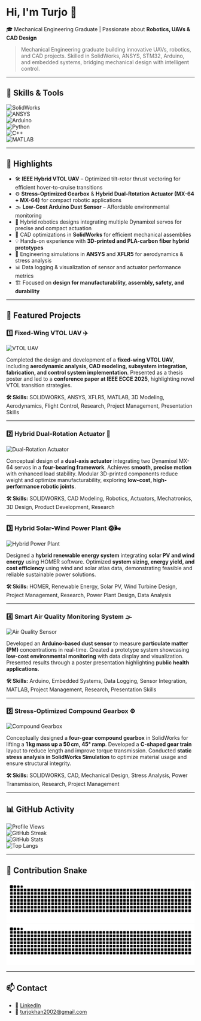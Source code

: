# Hi, I'm Turjo 👋

🎓 Mechanical Engineering Graduate | Passionate about **Robotics, UAVs & CAD Design**  

> Mechanical Engineering graduate building innovative UAVs, robotics, and CAD projects. Skilled in SolidWorks, ANSYS, STM32, Arduino, and embedded systems, bridging mechanical design with intelligent control.

---

## 🔹 Skills & Tools  

![SolidWorks](https://img.shields.io/badge/SolidWorks-FF0000?style=for-the-badge&logo=dassaultsystemes&logoColor=white)  
![ANSYS](https://img.shields.io/badge/ANSYS-FFB71B?style=for-the-badge&logo=ansys&logoColor=black)  
![Arduino](https://img.shields.io/badge/Arduino-00979D?style=for-the-badge&logo=arduino&logoColor=white)  
![Python](https://img.shields.io/badge/Python-3776AB?style=for-the-badge&logo=python&logoColor=white)  
![C++](https://img.shields.io/badge/C++-00599C?style=for-the-badge&logo=cplusplus&logoColor=white)  
![MATLAB](https://img.shields.io/badge/MATLAB-FF7300?style=for-the-badge&logo=Mathworks&logoColor=white)  


---


## 🔹 Highlights
- 🛠 **IEEE Hybrid VTOL UAV** – Optimized tilt-rotor thrust vectoring for efficient hover-to-cruise transitions  
- ⚙️ **Stress-Optimized Gearbox** & **Hybrid Dual-Rotation Actuator (MX-64 + MX-64)** for compact robotic applications  
- 🌫️ **Low-Cost Arduino Dust Sensor** – Affordable environmental monitoring  
- 🤖 Hybrid robotics designs integrating multiple Dynamixel servos for precise and compact actuation  
- 📐 CAD optimizations in **SolidWorks** for efficient mechanical assemblies  
- 💡 Hands-on experience with **3D-printed and PLA-carbon fiber hybrid prototypes**  
- 🧮 Engineering simulations in **ANSYS** and **XFLR5** for aerodynamics & stress analysis  
- 📊 Data logging & visualization of sensor and actuator performance metrics  
- 🏗️ Focused on **design for manufacturability, assembly, safety, and durability**  

---

## 📌 Featured Projects

### 1️⃣ Fixed-Wing VTOL UAV ✈️
![VTOL UAV](https://raw.githubusercontent.com/mdlaisurrahmankhanturjo/vtol-uav/main/images/vtol_uav_render.png)

Completed the design and development of a **fixed-wing VTOL UAV**, including **aerodynamic analysis, CAD modeling, subsystem integration, fabrication, and control system implementation**. Presented as a thesis poster and led to a **conference paper at IEEE ECCE 2025**, highlighting novel VTOL transition strategies.

**🛠 Skills:** SOLIDWORKS, ANSYS, XFLR5, MATLAB, 3D Modeling, Aerodynamics, Flight Control, Research, Project Management, Presentation Skills  

---

### 2️⃣ Hybrid Dual-Rotation Actuator 🤖
![Dual-Rotation Actuator](https://raw.githubusercontent.com/mdlaisurrahmankhanturjo/dual-rotation-actuator/main/images/dual_rotation_actuator.png)

Conceptual design of a **dual-axis actuator** integrating two Dynamixel MX-64 servos in a **four-bearing framework**. Achieves **smooth, precise motion** with enhanced load stability. Modular 3D-printed components reduce weight and optimize manufacturability, exploring **low-cost, high-performance robotic joints**.

**🛠 Skills:** SOLIDWORKS, CAD Modeling, Robotics, Actuators, Mechatronics, 3D Design, Product Development, Research  

---

### 3️⃣ Hybrid Solar-Wind Power Plant 🌞🌬️
![Hybrid Power Plant](https://raw.githubusercontent.com/mdlaisurrahmankhanturjo/hybrid-solar-wind-plant/main/images/hybrid_power_plant.png)

Designed a **hybrid renewable energy system** integrating **solar PV and wind energy** using HOMER software. Optimized **system sizing, energy yield, and cost efficiency** using wind and solar atlas data, demonstrating feasible and reliable sustainable power solutions.

**🛠 Skills:** HOMER, Renewable Energy, Solar PV, Wind Turbine Design, Project Management, Research, Power Plant Design, Data Analysis  

---

### 4️⃣ Smart Air Quality Monitoring System 🌫️
![Air Quality Sensor](https://raw.githubusercontent.com/mdlaisurrahmankhanturjo/arduino-air-quality/main/images/air_quality_sensor.png)

Developed an **Arduino-based dust sensor** to measure **particulate matter (PM)** concentrations in real-time. Created a prototype system showcasing **low-cost environmental monitoring** with data display and visualization. Presented results through a poster presentation highlighting **public health applications**.

**🛠 Skills:** Arduino, Embedded Systems, Data Logging, Sensor Integration, MATLAB, Project Management, Research, Presentation Skills  

---

### 5️⃣ Stress-Optimized Compound Gearbox ⚙️
![Compound Gearbox](https://raw.githubusercontent.com/mdlaisurrahmankhanturjo/compound-gearbox/main/images/compound_gearbox.png)

Conceptually designed a **four-gear compound gearbox** in SolidWorks for lifting a **1 kg mass up a 50 cm, 45° ramp**. Developed a **C-shaped gear train** layout to reduce length and improve torque transmission. Conducted **static stress analysis in SolidWorks Simulation** to optimize material usage and ensure structural integrity.

**🛠 Skills:** SOLIDWORKS, CAD, Mechanical Design, Stress Analysis, Power Transmission, Research, Project Management  



---


## 📊 GitHub Activity  

![Profile Views](https://komarev.com/ghpvc/?username=mdlaisurrahmankhanturjo&style=for-the-badge)  
![GitHub Streak](https://streak-stats.demolab.com?user=mdlaisurrahmankhanturjo&theme=tokyonight&hide_border=true&border_radius=10)  
![GitHub Stats](https://github-readme-stats.vercel.app/api?username=mdlaisurrahmankhanturjo&show_icons=true&theme=tokyonight)  
![Top Langs](https://github-readme-stats.vercel.app/api/top-langs/?username=mdlaisurrahmankhanturjo&layout=compact&theme=tokyonight)  

---

## 🐍 Contribution Snake  

![GitHub Snake Light](https://raw.githubusercontent.com/mdlaisurrahmankhanturjo/mdlaisurrahmankhanturjo/main/images/github-contribution-grid-snake.svg#gh-light-mode-only)  
![GitHub Snake Dark](https://raw.githubusercontent.com/mdlaisurrahmankhanturjo/mdlaisurrahmankhanturjo/main/images/github-contribution-grid-snake-dark.svg#gh-dark-mode-only)

---

## 📫 Contact  

- 💼 [LinkedIn](https://www.linkedin.com/in/md-laisur-rahman-khan-turjo)  
- 📧 turjokhan2002@gmail.com
